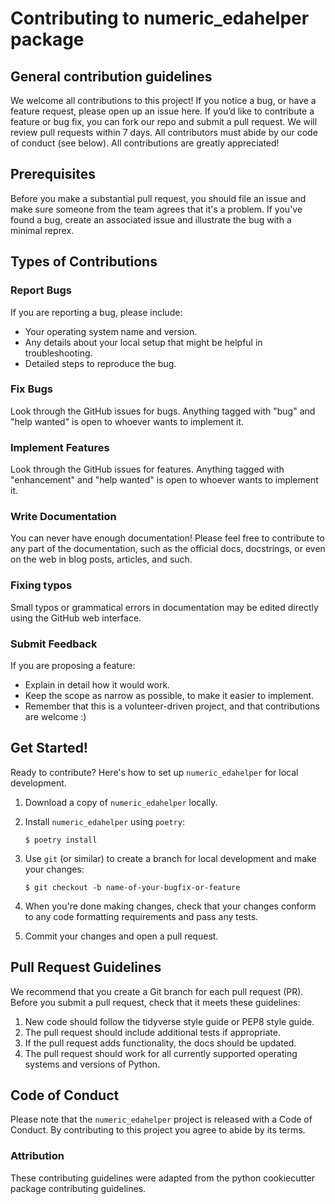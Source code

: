 # Contributing to numeric_edahelper package

## General contribution guidelines

We welcome all contributions to this project! If you notice a bug, or have a feature request, please open up an issue here. If you’d like to contribute a feature or bug fix, you can fork our repo and submit a pull request. We will review pull requests within 7 days. All contributors must abide by our code of conduct (see below). All contributions are greatly appreciated!

## Prerequisites

Before you make a substantial pull request, you should file an issue and make sure someone from the team agrees that it's a problem. If you've found a bug, create an associated issue and illustrate the bug with a minimal reprex.

## Types of Contributions

### Report Bugs

If you are reporting a bug, please include:

* Your operating system name and version.
* Any details about your local setup that might be helpful in troubleshooting.
* Detailed steps to reproduce the bug.

### Fix Bugs

Look through the GitHub issues for bugs. Anything tagged with "bug" and "help
wanted" is open to whoever wants to implement it.

### Implement Features

Look through the GitHub issues for features. Anything tagged with "enhancement"
and "help wanted" is open to whoever wants to implement it.

### Write Documentation

You can never have enough documentation! Please feel free to contribute to any
part of the documentation, such as the official docs, docstrings, or even 
on the web in blog posts, articles, and such.

### Fixing typos

Small typos or grammatical errors in documentation may be edited directly using the GitHub web interface.

### Submit Feedback

If you are proposing a feature:

* Explain in detail how it would work.
* Keep the scope as narrow as possible, to make it easier to implement.
* Remember that this is a volunteer-driven project, and that contributions
  are welcome :)

## Get Started!

Ready to contribute? Here's how to set up `numeric_edahelper` for local development.

1. Download a copy of `numeric_edahelper` locally.
2. Install `numeric_edahelper` using `poetry`:

    ```console
    $ poetry install
    ```

3. Use `git` (or similar) to create a branch for local development and make your changes:

    ```console
    $ git checkout -b name-of-your-bugfix-or-feature
    ```

4. When you're done making changes, check that your changes conform to any code formatting requirements and pass any tests.

5. Commit your changes and open a pull request.

## Pull Request Guidelines

We recommend that you create a Git branch for each pull request (PR). Before you submit a pull request, check that it meets these guidelines:

1. New code should follow the tidyverse style guide or PEP8 style guide.
2. The pull request should include additional tests if appropriate.
3. If the pull request adds functionality, the docs should be updated.
4. The pull request should work for all currently supported operating systems and versions of Python.

## Code of Conduct

Please note that the `numeric_edahelper` project is released with a Code of Conduct. By contributing to this project you agree to abide by its terms.

### Attribution

These contributing guidelines were adapted from the python cookiecutter package contributing guidelines.

